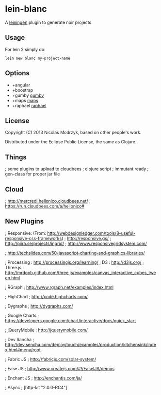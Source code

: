 # lein-blanc

A [leiningen](https://github.com/technomancy/leiningen) plugin to generate noir projects. 

## Usage

For lein 2 simply do:

```
lein new blanc my-project-name
```

## Options

* +angular
* +boostrap 
* +gumby [gumby](http://gumbyframework.com/demo)
* +maps [maps](http://jquery-ui-map.googlecode.com/svn/trunk/demos/jquery-google-maps-basic-example.html)
* +raphael [raphael](http://g.raphaeljs.com/)

## License

Copyright (C) 2013 Nicolas Modrzyk, based on other people's work.

Distributed under the Eclipse Public License, the same as Clojure.

## Things 
; some plugins to upload to cloudbees
; clojure script
; immutant ready
; gen-class for proper jar file

## Cloud
; http://mercredi.hellonico.cloudbees.net/
; https://run.cloudbees.com/a/hellonico#

## New Plugins

; Responsive: (From: http://webdesignledger.com/tools/8-useful-responsive-css-frameworks)
; http://responsive.gs/
; http://piira.se/projects/ingrid/
; http://www.responsivegridsystem.com/

; http://techslides.com/50-javascript-charting-and-graphics-libraries/

; Processing : http://processingjs.org/learning/
; D3 : http://d3js.org/
; Three.js : http://mrdoob.github.com/three.js/examples/canvas_interactive_cubes_tween.html

; RGraph
; http://www.rgraph.net/examples/index.html

; HighChart
; http://code.highcharts.com/

; Dygraphs
; http://dygraphs.com/

; Google Charts
; https://developers.google.com/chart/interactive/docs/quick_start

; jQueryMobile
; http://jquerymobile.com/

; Dev Sancha
; http://dev.sencha.com/deploy/touch/examples/production/kitchensink/index.html#menu/root

; Fabric JS
; http://fabricjs.com/solar-system/

; Ease JS
; http://www.createjs.com/#!/EaselJS/demos

; Enchant JS
; http://enchantjs.com/ja/

; Async
; [http-kit "2.0.0-RC4"]